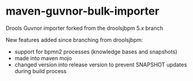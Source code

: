 maven-guvnor-bulk-importer
==========================

Drools Guvnor importer forked from the droolsjbpm 5.x branch

New features added since branching from droolsjbpm:
* support for bpmn2 processes (knowledge bases and snapshots)
* made into maven mojo
* changed version into release version to prevent SNAPSHOT updates during build process
